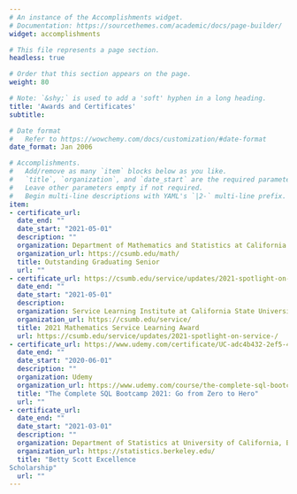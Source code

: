 ```yaml
---
# An instance of the Accomplishments widget.
# Documentation: https://sourcethemes.com/academic/docs/page-builder/
widget: accomplishments

# This file represents a page section.
headless: true

# Order that this section appears on the page.
weight: 80

# Note: `&shy;` is used to add a 'soft' hyphen in a long heading.
title: 'Awards and Certificates'
subtitle:

# Date format
#   Refer to https://wowchemy.com/docs/customization/#date-format
date_format: Jan 2006

# Accomplishments.
#   Add/remove as many `item` blocks below as you like.
#   `title`, `organization`, and `date_start` are the required parameters.
#   Leave other parameters empty if not required.
#   Begin multi-line descriptions with YAML's `|2-` multi-line prefix.
item:
- certificate_url: 
  date_end: ""
  date_start: "2021-05-01"
  description: ""
  organization: Department of Mathematics and Statistics at California State University, Monterey Bay
  organization_url: https://csumb.edu/math/
  title: Outstanding Graduating Senior
  url: ""
- certificate_url: https://csumb.edu/service/updates/2021-spotlight-on-service-/
  date_end: ""
  date_start: "2021-05-01"
  description: 
  organization: Service Learning Institute at California State University, Monterey Bay
  organization_url: https://csumb.edu/service/
  title: 2021 Mathematics Service Learning Award
  url: https://csumb.edu/service/updates/2021-spotlight-on-service-/
- certificate_url: https://www.udemy.com/certificate/UC-adc4b432-2ef5-4426-8a80-47f49533028c/
  date_end: ""
  date_start: "2020-06-01"
  description: ""
  organization: Udemy
  organization_url: https://www.udemy.com/course/the-complete-sql-bootcamp/
  title: "The Complete SQL Bootcamp 2021: Go from Zero to Hero"
  url: ""
- certificate_url: 
  date_end: ""
  date_start: "2021-03-01"
  description: ""
  organization: Department of Statistics at University of California, Berkeley
  organization_url: https://statistics.berkeley.edu/
  title: "Betty Scott Excellence
Scholarship"
  url: ""
---
```

